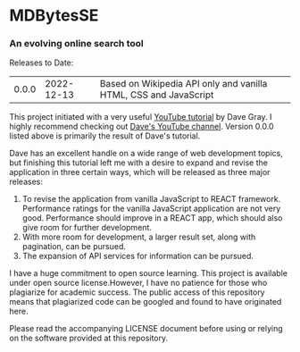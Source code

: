 <h1>MDBytesSE</h1>
<h3>An evolving online search tool</h1>

Releases to Date:

<table>
<tr><td>0.0.0</td><td>2022-12-13</td><td>Based on Wikipedia API only and vanilla HTML, CSS and JavaScript</td></tr>

</table>

This project initiated with a very useful <a href="https://youtu.be/Dk6Wopar10k">YouTube tutorial</a> by Dave Gray. I highly recommend checking out <a href="https://www.youtube.com/@DaveGrayTeachesCode/featured">Dave's YouTube channel</a>. Version 0.0.0 listed above is primarily the result of Dave's tutorial.

Dave has an excellent handle on a wide range of web development topics, but finishing this tutorial left me with a desire to expand and revise the application in three certain ways, which will be released as three major releases:

<ol>
<li>To revise the application from vanilla JavaScript to REACT framework.  Performance ratings for the vanilla JavaScript application are not very good.  Performance should improve in a REACT app, which should also give room for further development.</li>
<li>With more room for development, a larger result set, along with pagination, can be pursued.</li>
<li>The expansion of API services for information can be pursued. </li>
</ol>

I have a huge commitment to open source learning. This project is available under open source license.However, I have no patience for those who plagiarize for academic success. The public access of this repository means that plagiarized code can be googled and found to have originated here.

Please read the accompanying LICENSE document before using or relying on the software provided at this repository.
